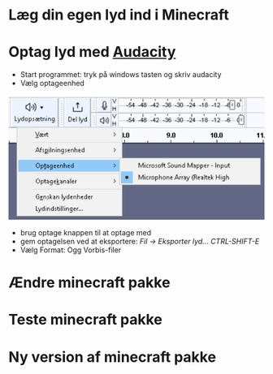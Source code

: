 # Læg din egen lyd ind i Minecraft

# Optag lyd med [Audacity](https://www.audacityteam.org/)
 - Start programmet: tryk på windows tasten og skriv audacity
 - Vælg optageenhed

![optageenhed](audacity-optageenhed.png)

 - brug optage knappen til at optage med
 - gem optagelsen ved at eksportere: _Fil -> Eksporter lyd... CTRL-SHIFT-E_
 - Vælg Format: Ogg Vorbis-filer

# Ændre minecraft pakke

# Teste minecraft pakke

# Ny version af minecraft pakke
